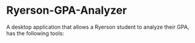 # Ryerson-GPA-Analyzer
A desktop application that allows a Ryerson student to analyze their GPA, has the following tools:
